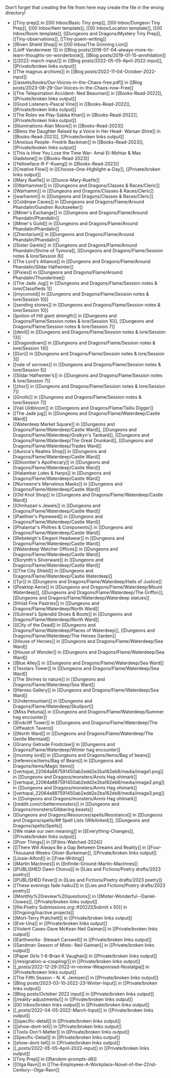 Don't forget that creating the file from here may create the file in the wrong directory!
- [[Tiny prep]] in [[00 Inbox/Basic Tiny prep]], [[00 Inbox/Dungeon Tiny Prep]], [[00 Inbox/Item template]], [[00 Inbox/Location template]], [[00 Inbox/Room template]], [[Dungeons and Dragons/Mystery Tiny Prep]], [[Tiny-observations]], [[Tiny-poem-writing]]
- [[Riven Shield Shop]] in [[00 Inbox/The Grinning Lion]]
- [[Jeff Vandermeer 1]] in [[Blog posts/2016-07-04-always-more-to-learn-thoughts-on-wonderbook]], [[Blog posts/2019-01-15-annihilation]]
- [[/2022-march-input/]] in [[Blog posts/2022-05-05-April-2022-input]], [[Private/broken links output]]
- [[The magnus archives]] in [[Blog posts/2022-11-04-October-2022-input]]
- [[/assets/books/Our-Voices-in-the-Chaos-free.pdf]] in [[Blog posts/2023-08-29-Our-Voices-in-the-Chaos-now-Free]]
- [[The Teleportation Accident- Ned Beauman]] in [[Books-Read-2022]], [[Private/broken links output]]
- [[Good Listeners-Pascal Vine]] in [[Books-Read-2022]], [[Private/broken links output]]
- [[The Roles we Play-Sabba Khan]] in [[Books-Read-2022]], [[Private/broken links output]]
- [[Illuminations-Alan Moore]] in [[Books-Read-2023]]
- [[Bless the Daughter Raised by a Voice in Her Head- Warsan Shire]] in [[Books-Read-2023]], [[Private/broken links output]]
- [[Anxious People- Fredrik Backman]] in [[Books-Read-2023]], [[Private/broken links output]]
- [[This is How You Lose the Time War- Amal El-Mohtar & Max Gladstone]] in [[Books-Read-2023]]
- [[Yellowface-R-F-Kuang]] in [[Books-Read-2023]]
- [[Creative Flow]] in [[Choose-One-Highlight-a-Day]], [[Private/broken links output]]
- [[Mary Ruefle]] in [[Dunce-Mary-Ruefle]]
- [[[Warhammer]] in [[Dungeons and Dragons/Classes & Races/Cleric]]
- [[Warhamm]] in [[Dungeons and Dragons/Classes & Races/Cleric]]
- [[warhamm]] in [[Dungeons and Dragons/Classes & Races/Cleric]]
- [[Coldmaw Caves]] in [[Dungeons and Dragons/Flame/Around Phandalin/Gundren Rockseeker]]
- [[Miner's Exchange]] in [[Dungeons and Dragons/Flame/Around Phandalin/Phandalin]]
- [[Miner's Guild]] in [[Dungeons and Dragons/Flame/Around Phandalin/Phandalin]]
- [[Zhentarium]] in [[Dungeons and Dragons/Flame/Around Phandalin/Phandalin]]
- [[Sister Garele]] in [[Dungeons and Dragons/Flame/Around Phandalin/Shrine of Tymora]], [[Dungeons and Dragons/Flame/Session notes & lore/Session 8]]
- [[The Lord's Alliance]] in [[Dungeons and Dragons/Flame/Around Phandalin/Sildar Halfwinter]]
- [[Pixies]] in [[Dungeons and Dragons/Flame/Around Phandalin/Thundertree]]
- [[The Jade Jug]] in [[Dungeons and Dragons/Flame/Session notes & lore/Classifieds 1]]
- [[myconoid]] in [[Dungeons and Dragons/Flame/Session notes & lore/Session 10]]
- [[sending stones]] in [[Dungeons and Dragons/Flame/Session notes & lore/Session 10]]
- [[potion of Hill giant strength]] in [[Dungeons and Dragons/Flame/Session notes & lore/Session 10]], [[Dungeons and Dragons/Flame/Session notes & lore/Session 7]]
- [[devil]] in [[Dungeons and Dragons/Flame/Session notes & lore/Session 13]]
- [[Dragondown]] in [[Dungeons and Dragons/Flame/Session notes & lore/Session 14]]
- [[Duri]] in [[Dungeons and Dragons/Flame/Session notes & lore/Session 3]]
- [[vale of sorrows]] in [[Dungeons and Dragons/Flame/Session notes & lore/Session 5]]
- [[Sildar Halfwinter’s]] in [[Dungeons and Dragons/Flame/Session notes & lore/Session 7]]
- [[zhor]] in [[Dungeons and Dragons/Flame/Session notes & lore/Session 7]]
- [[Gnolls]] in [[Dungeons and Dragons/Flame/Session notes & lore/Session 7]]
- [[Vali Uldbloom]] in [[Dungeons and Dragons/Flame/Taillu Digger]]
- [[The Jade jug]] in [[Dungeons and Dragons/Flame/Waterdeep/Castle Ward]]
- [[Waterdeep Market Square]] in [[Dungeons and Dragons/Flame/Waterdeep/Castle Ward]], [[Dungeons and Dragons/Flame/Waterdeep/Gralkyn's Tankard]], [[Dungeons and Dragons/Flame/Waterdeep/The Great Drunkard]], [[Dungeons and Dragons/Flame/Waterdeep/Trades Ward]]
- [[Aurora's Realms Shop]] in [[Dungeons and Dragons/Flame/Waterdeep/Castle Ward]]
- [[Diloontier's Apothecary]] in [[Dungeons and Dragons/Flame/Waterdeep/Castle Ward]]
- [[Halambar Lutes & Harps]] in [[Dungeons and Dragons/Flame/Waterdeep/Castle Ward]]
- [[Nurneene's Marvelous Masks]] in [[Dungeons and Dragons/Flame/Waterdeep/Castle Ward]]
- [[Old Knot Shop]] in [[Dungeons and Dragons/Flame/Waterdeep/Castle Ward]]
- [[Olmhazan's Jewels]] in [[Dungeons and Dragons/Flame/Waterdeep/Castle Ward]]
- [[Paethier's Pipeweed]] in [[Dungeons and Dragons/Flame/Waterdeep/Castle Ward]]
- [[Phalantar's Philtres & Components]] in [[Dungeons and Dragons/Flame/Waterdeep/Castle Ward]]
- [[Rebeleigh's Elegant Headwear]] in [[Dungeons and Dragons/Flame/Waterdeep/Castle Ward]]
- [[Waterdeep Watcher Offices]] in [[Dungeons and Dragons/Flame/Waterdeep/Castle Ward]]
- [[Sorynth's Silverware]] in [[Dungeons and Dragons/Flame/Waterdeep/Castle Ward]]
- [[[The City Shield]] in [[Dungeons and Dragons/Flame/Waterdeep/Castle Waterdeep]]
- [[Tyr]] in [[Dungeons and Dragons/Flame/Waterdeep/Halls of Justice]]
- [[Peaktop Aerie]] in [[Dungeons and Dragons/Flame/Waterdeep/Mount Waterdeep]], [[Dungeons and Dragons/Flame/Waterdeep/The Griffon]], [[Dungeons and Dragons/Flame/Waterdeep/Waterdeep statues]]
- [[Hriiat Fine Pastries]] in [[Dungeons and Dragons/Flame/Waterdeep/North Ward]]
- [[Sulmest's Splendid Shoes & Boots]] in [[Dungeons and Dragons/Flame/Waterdeep/North Ward]]
- [[[City of the Dead]] in [[Dungeons and Dragons/Flame/Waterdeep/Places of Waterdeep]], [[Dungeons and Dragons/Flame/Waterdeep/The Heroes Garden]]
- [[House of Heroes]] in [[Dungeons and Dragons/Flame/Waterdeep/Sea Ward]]
- [[House of Wonder]] in [[Dungeons and Dragons/Flame/Waterdeep/Sea Ward]]
- [[Blue Alley]] in [[Dungeons and Dragons/Flame/Waterdeep/Sea Ward]]
- [[Tesslars Tower]] in [[Dungeons and Dragons/Flame/Waterdeep/Sea Ward]]
- [[The Shrines to nature]] in [[Dungeons and Dragons/Flame/Waterdeep/Sea Ward]]
- [[Heroes Gallery]] in [[Dungeons and Dragons/Flame/Waterdeep/Sea Ward]]
- [[Undermountain]] in [[Dungeons and Dragons/Flame/Waterdeep/Skullport]]
- [[Miss Petunia]] in [[Dungeons and Dragons/Flame/Waterdeep/Summer hag encounter]]
- [[Endcliff Tower]] in [[Dungeons and Dragons/Flame/Waterdeep/The Cliffwatch Tavern]]
- [[[North Ward]] in [[Dungeons and Dragons/Flame/Waterdeep/The Gentle Mermaid]]
- [[Granny Getrude Frostclaw]] in [[Dungeons and Dragons/Flame/Waterdeep/Winter hag encounter]]
- [[mummy lord]] in [[Dungeons and Dragons/items/Bag of beans]]
- [[reference/items/Bag of Beans]] in [[Dungeons and Dragons/items/Magic Items]]
- [[vertopal_22064a887591450ab2edd2e2ba162eb8/media/image1.png]] in [[Dungeons and Dragons/monsters/Annis Hag ohimark]]
- [[vertopal_22064a887591450ab2edd2e2ba162eb8/media/image2.png]] in [[Dungeons and Dragons/monsters/Annis Hag ohimark]]
- [[vertopal_22064a887591450ab2edd2e2ba162eb8/media/image3.png]] in [[Dungeons and Dragons/monsters/Annis Hag ohimark]]
- [[reddit.com/r/bettermonsters]] in [[Dungeons and Dragons/monsters/Gibbering beasts]]
- [[Dungeons and Dragons/Resources/spells/Resistance]] in [[Dungeons and Dragons/spells/## Spell Lists (Wikilinked)]], [[Dungeons and Dragons/spells/Spells]]
- [[We make our own meaning]] in [[Everything-Changes]], [[Private/broken links output]]
- [[Poor Things]] in [[Films-Watched-2024]]
- [[[There Will Always Be a Gap Between Dreams and Reality]] in [[Four-Thousand-Weeks-Oliver-Burkeman]], [[Private/broken links output]]
- [[Josie-Alford]] in [[Free-Writing]]
- [[Martin MacInnes]] in [[Infinite-Ground-Martin-MacInnes]]
- [[PUBLISHED Dawn Chorus]] in [[Lies and Fictions/Poetry drafts/2023 poetry]]
- [[PUBLISHED Fever]] in [[Lies and Fictions/Poetry drafts/2023 poetry]]
- [[These evenings fade haiku2]] in [[Lies and Fictions/Poetry drafts/2023 poetry]]
- [[Monthly%20review%20questions]] in [[Mister-Wonderful--Daniel-Clowes]], [[Private/broken links output]]
- [[file:Poetry Submissions.org::#2022][Submit x 50]] in [[Ongoing/Inactive projects]]
- [[Mort-Terry Pratchett]] in [[Private/broken links output]]
- [[Eve-Una]] in [[Private/broken links output]]
- [[Violent Cases-Dave McKean Neil Gaiman]] in [[Private/broken links output]]
- [[Earthworks- Stewart Carswell]] in [[Private/broken links output]]
- [[Sandman Season of Mists- Neil Gaiman]] in [[Private/broken links output]]
- [[Paper Girls 1-6-Brian K Vaughan]] in [[Private/broken links output]]
- [[/resignation-a-coupling/]] in [[Private/broken links output]]
- [[_posts/2022-12-29-2022-in-review-Weaponised-Nostalgia]] in [[Private/broken links output]]
- [[The Fifth Season - N. K. Jemisen]] in [[Private/broken links output]]
- [[Blog posts/2023-03-10‐2022-23-Winter-Input]] in [[Private/broken links output]]
- [[Blog posts/October 2022 input]] in [[Private/broken links output]]
- [[/reality-adjustments/]] in [[Private/broken links output]]
- [[00 Inbox/broken links output]] in [[Private/broken links output]]
- [[_posts/2022-04-05-2022-March-Input]] in [[Private/broken links output]]
- [[[specific-detail]] in [[Private/broken links output]]
- [[[show-dont-tell]] in [[Private/broken links output]]
- [[Tools-Don&#39;t-Matter]] in [[Private/broken links output]]
- [[Specific-Detail]] in [[Private/broken links output]]
- [[show-dont-tell]] in [[Private/broken links output]]
- [[_posts/2022-05-05-April-2022-input]] in [[Private/broken links output]]
- [[Tiny Prep]] in [[Random-prompts-d6]]
- [[Olga Ravn]] in [[The-Employees-A-Workplace-Novel-of-the-22nd-Century--Olga-Ravn]]
